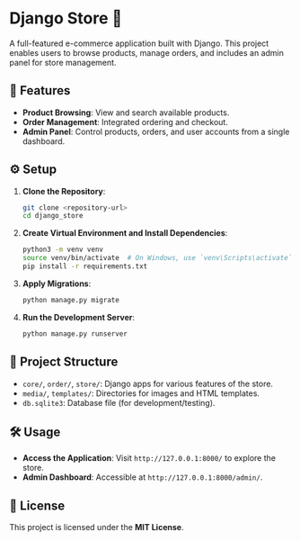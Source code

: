 
# Django Store 🛒

A full-featured e-commerce application built with Django. This project enables users to browse products, manage orders, and includes an admin panel for store management.

## 🚀 Features

- **Product Browsing**: View and search available products.
- **Order Management**: Integrated ordering and checkout.
- **Admin Panel**: Control products, orders, and user accounts from a single dashboard.

## ⚙️ Setup

1. **Clone the Repository**:
   ```bash
   git clone <repository-url>
   cd django_store
   ```

2. **Create Virtual Environment and Install Dependencies**:
   ```bash
   python3 -m venv venv
   source venv/bin/activate  # On Windows, use `venv\Scripts\activate`
   pip install -r requirements.txt
   ```

3. **Apply Migrations**:
   ```bash
   python manage.py migrate
   ```

4. **Run the Development Server**:
   ```bash
   python manage.py runserver
   ```

## 📂 Project Structure

- `core/`, `order/`, `store/`: Django apps for various features of the store.
- `media/`, `templates/`: Directories for images and HTML templates.
- `db.sqlite3`: Database file (for development/testing).

## 🛠 Usage

- **Access the Application**: Visit `http://127.0.0.1:8000/` to explore the store.
- **Admin Dashboard**: Accessible at `http://127.0.0.1:8000/admin/`.

## 📝 License

This project is licensed under the **MIT License**.
